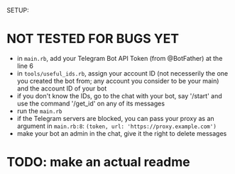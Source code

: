 SETUP:

# NOT TESTED FOR BUGS YET

 - in `main.rb`, add your Telegram Bot API Token (from @BotFather) at the line 6
 - in `tools/useful_ids.rb`, assign your account ID (not necesserily the one you created the bot from; any account you consider to be your main) and the account ID of your bot
 - if you don't know the IDs, go to the chat with your bot, say '/start' and use the command '/get_id' on any of its messages
 - run the `main.rb`
 - if the Telegram servers are blocked, you can pass your proxy as an argument in `main.rb:8`: `(token, url: 'https://proxy.example.com')`
 - make your bot an admin in the chat, give it the right to delete messages

 # TODO: make an actual readme